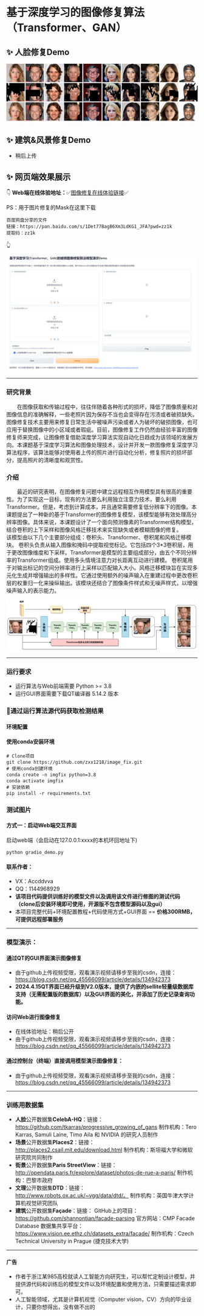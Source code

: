 # 基于深度学习的图像修复算法（Transformer、GAN）

## :sparkles: 人脸修复Demo

![csdn展示图](./show_img/csdn展示图.jpg)

## :sparkles: 建筑&风景修复Demo

- 稍后上传

## :sparkles: 网页端效果展示

👇
**Web端在线体验地址：**:white_check_mark:[图像修复在线体验链接](https://qh880639rv62.vicp.fun/):white_check_mark:

PS：用于图片修复的Mask在这里下载

```
百度网盘分享的文件
链接：https://pan.baidu.com/s/1Det77BagB6Xm3LdKG1_JFA?pwd=zz1k 
提取码：zz1k
```

👆

![csdn展示图](./show_img/gradio展示.png)

<hr>



### 研究背景

&emsp;&emsp;在图像获取和传输过程中，往往伴随着各种形式的损坏，降低了图像质量和对图像信息的准确解释，一些老照片因为保存不当也会变得存在污渍或者破损缺失。图像修复技术主要用来修复日常生活中被噪声污染或者人为破坏的破损图像，也可应用于替换图像中的小区域或者瑕疵。目前，图像修复工作仍然由经验丰富的图像修复师来完成，让图像修复借助深度学习算法实现自动化日趋成为该领域的发展方向。本课题基于深度学习算法和图像处理技术，设计并开发一款图像修复深度学习算法程序，该算法能够对使用者上传的照片进行自动化分析，修复照片的损坏部分，提高照片的清晰度和观赏性。

### 介绍

&emsp;&emsp;最近的研究表明，在图像修复问题中建立远程相互作用模型具有很高的重要性。为了实现这一目标，现有的方法要么利用独立注意力技术，要么利用Transformer。但是，考虑到计算成本，并且通常需要修复低分辨率下的图像。本课题提出了一种新的基于Transformer的图像修复模型，该模型能够有效处理高分辨率图像。具体来说，本课题设计了一个面向预测像素的Transformer结构模型，结合卷积的上下采样和图像风格迁移技术来实现缺失或者模糊图像的修复。
&emsp;&emsp;该模型由以下几个主要部分组成：卷积头、Transformer、卷积尾和风格迁移模块。 卷积头负责从输入图像和掩码中提取视觉标记。它包括四个3*3卷积层，用于更改图像维度和下采样。Transformer是模型的主要组成部分，由五个不同分辨率的Transformer组成。使用多头情境注意力对长距离互动进行建模。 卷积尾用于对输出标记的空间分辨率进行上采样以匹配输入大小。风格迁移模块旨在实现多元化生成并增强输出的多样性。它通过使用额外的噪声输入在重建过程中更改卷积层的权重归一化来操纵输出。该模块还结合了图像条件样式和无噪声样式，以增强噪声输入的表示能力。

![csdn展示图](./show_img/模型结构图.png)

<hr>



### 运行要求

- 运行算法与Web前端需要 Python >= 3.8
- 运行GUI界面需要下载QT编译器 5.14.2 版本

### 📌通过运行算法源代码获取检测结果

#### 环境配置

#### 使用conda安装环境

```
# Clone项目
git clone https://github.com/zxx1218/image_fix.git
# 使用conda创建环境
conda create -n imgfix python=3.8
conda activate imgfix 
# 安装依赖
pip install -r requirements.txt 
```

### 测试图片

#### 方式一：启动Web端交互界面

 启动web端（会启动在127.0.0.1:xxxx的本机环回地址下)

```
python gradio_demo.py
```

#### 联系作者：

- VX：Accddvva
- QQ：1144968929
- **该项目代码提供训练好的模型文件以及调用该文件进行修图的测试代码（clone后安装环境即可使用，开源版不包含模型源码以及gui）**
- 本项目完整代码+环境配置教程+代码使用方式+GUI界面 == **价格300RMB，可提供远程部署服务**

<hr>



### 模型演示：

#### 通过QT的GUI界面演示图像修复

- 由于github上传视频受限，观看演示视频请移步至我的csdn，连接：https://blog.csdn.net/qq_45566099/article/details/134942373
- **2024.4.15QT界面已经升级到V2.0版本，提供了内嵌的sellite轻量级数据库支持（无需配置版的数据库）以及GUI界面的美化，并添加了历史记录查询功能。**

#### 访问Web进行图像修复

- 在线体验地址：稍后公开
- 由于github上传视频受限，观看演示视频请移步至我的csdn，连接：https://blog.csdn.net/qq_45566099/article/details/134942373

#### 通过控制台（终端）直接调用模型演示图像修复：

- 由于github上传视频受限，观看演示视频请移步至我的csdn，连接：https://blog.csdn.net/qq_45566099/article/details/134942373

<hr>

### 训练用数据集

- **人脸**公开数据集**CelebA-HQ**：链接：https://github.com/tkarras/progressive_growing_of_gans
  制作机构：Tero Karras, Samuli Laine, Timo Aila 和 NVIDIA 的研究人员制作
- **场景**公开数据集**Places2**：链接：http://places2.csail.mit.edu/download.html
  制作机构：斯坦福大学和微软研究院共同制作
- **街景**公开数据集**Paris StreetView**：链接：http://opendata.paris.fr/explore/dataset/photos-de-rue-a-paris/
  制作机构：巴黎市政府
- **文理**公开数据集**DTD**：链接：http://www.robots.ox.ac.uk/~vgg/data/dtd/。
  制作机构：英国牛津大学计算机视觉研究团队
- **建筑**公开数据集**Façade**：链接：
  GitHub上的项目：https://github.com/shannontian/facade-parsing
  官方网站：CMP Facade Database
  数据集共享平台：https://www.vision.ee.ethz.ch/datasets_extra/facade/
  制作机构：Czech Technical University in Prague (捷克技术大学)

<hr>

#### 广告

- 作者于浙江某985高校就读人工智能方向研究生，可以帮忙定制设计模型，并提供源代码和训练后的模型文件以及环境配置和使用方法，只需要描述需求即可。
- 人工智能领域，尤其是计算机视觉（Computer vision，CV）方向的毕业设计，只要你想得出，没有做不出的
